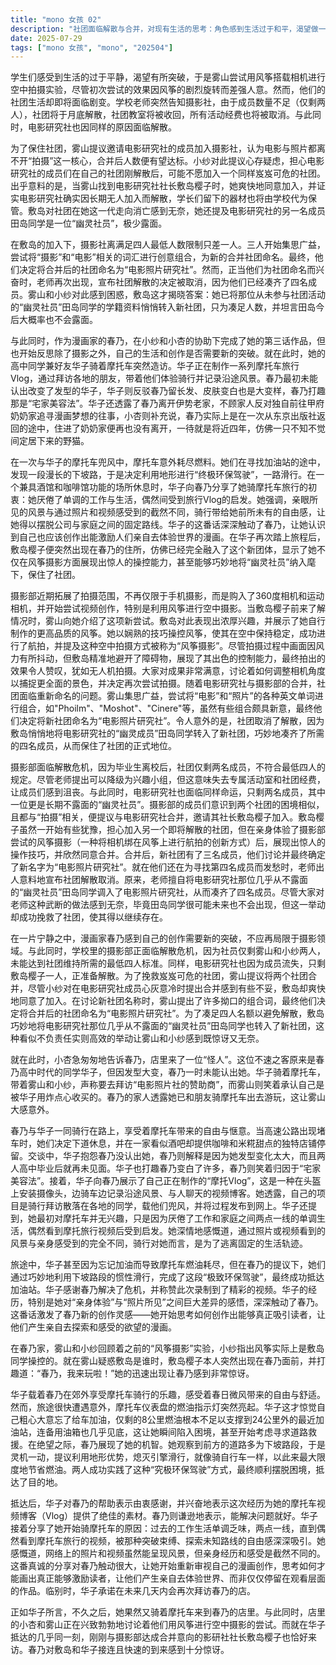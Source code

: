 ```yaml
---
title: "mono 女孩 02"
description: "社团面临解散与合并，对现有生活的思考：角色感到生活过于和平，渴望做一些不一样的事情。社团面临解散与合并，雾山自制无人机进行航拍实验：雾山尝试用风筝绑相机制作“无人机”进行航拍，尽管风筝在空中剧烈旋转，拍摄效果不佳。社团面临解散与合并，社团解散危机：老师告知摄影社因人数不足（仅剩两人）将于月底解散，社团教室将被收回，经费也将取消。同时，电影研究社（影研社）也因同样原因面临解散。社团面临解散与合并，寻求合并可能：雾山提议邀请影研社的社员加入摄影社，认为电影和照片都涉及“拍摄”，且合并后人数有望达标。小纱对此提议有所顾虑，担心对方可能不愿加入一个即将消失的社团。社团面临解散与合并，敷岛樱子加入摄影社：影研社社长敷岛樱子爽快地同意加入摄影社，并确认影研社因无人加入而解散，学长留下的器材将由学校保管。她对社团在自己这代消失感到无奈。她提及影研社另一位社员田岛同学是幽灵社员，极少出现。风筝摄影的尝试与突破，摄影部与敷岛的交流：敷岛向摄影部成员了解日常活动，雾山介绍他们最近开始用360度相机和运动相机拍摄视频，并正在尝试风筝航拍。风筝摄影的尝试与突破，敷岛展示精湛技术：敷岛展示了自己制作的质量更好的风筝，并以出色的操控能力成功放飞，让风筝保持稳定进行航拍。她还提到这种方式叫“风筝摄影”。风筝摄影的尝试与突破，航拍效果与未来展望：敷岛成功避开障碍物，显示出高超的操控技术。虽然拍摄画面仍有抖动，但效果出色，大家讨论调整相机角度以获得更好的全景画面，并决定再次尝试。风筝摄影的尝试与突破，新社团名称的诞生：大家讨论新社团的名称，雾山尝试将“电影”和“照片”的不同英文词汇组合，最终决定新社团名为“电影照片研究社”。社团危机的化解，社团解散取消：老师宣布取消社团解散，让大家感到惊讶。老师解释她已将影研社的幽灵社员田岛同学“转移”到新的电影照片研究社，从而凑齐了四名成员，满足了社团保留的最低人数要求。大家对老师的擅自操作感到无奈，但社团得以保留。春乃与华子的重逢，春乃的漫画家生活：漫画家春乃在家里工作，感叹是时候在摄影之外寻求一些新的发展。小杏着急告诉春乃，店里来了“怪人”。春乃与华子的重逢，高中同学华子登场：来者是春乃的高中同学华子，但因发型变化，春乃最初未能认出她。华子骑着摩托车，带着雾山和小纱前往“电影照片社的赞助商”处。春乃与华子的重逢，华子的摩托Vlog：春乃的家人透露春乃与朋友骑摩托出去玩了。春乃和华子在高速路上因堵车下道休息，并在一家看似酒馆实则有咖啡和米糀甜点的地方聊天。华子向春乃介绍她正在制作“摩托Vlog”，记录骑行拜访同学并带他们兜风的过程，将视频发布到网上。春乃与华子的重逢，华子骑行经历的分享：华子透露自己之前对摩托车没有兴趣，只是厌倦了工作和家两点一线的生活，偶然看到摩托旅行视频后受到启发。她感叹通过照片和亲眼所见的风景感受截然不同，骑行是为了逃离固定路线。春乃受华子的话启发，思考创作能让人亲自去看看的漫画。意外的摩托困境与化解，摩托车燃油耗尽：华子在骑行过程中发现摩托车仪表盘灯亮起，意识到自己忘记加油，且油量不足以支撑到最近的加油站，备用油箱也几乎耗尽。意外的摩托困境与化解，春乃的机智提议：在绝望之际，春乃提出可以利用下坡路段熄火滑行，节省燃油。两人成功实践了这种“究极环保驾驶”，最终到达目的地。意外的摩托困境与化解，友谊与启示：华子感谢春乃的帮助，称拍到了很棒的视频。两人互相感谢，华子表示会再来玩。春乃继续思考如何创作出能吸引读者亲自体验的漫画。意外的摩托困境与化解，意外的相遇：小杏和雾山在讨论风筝摄影时，敷岛樱子出现在春乃的店里，华子也骑摩托车突然到达，春乃对敷岛和华子的快速到来感到惊讶。"
date: 2025-07-29
tags: ["mono 女孩", "mono", "202504"]
---
```


学生们感受到生活的过于平静，渴望有所突破，于是雾山尝试用风筝搭载相机进行空中拍摄实验，尽管初次尝试的效果因风筝的剧烈旋转而差强人意。然而，他们的社团生活却即将面临剧变。学校老师突然告知摄影社，由于成员数量不足（仅剩两人），社团将于月底解散，社团教室将被收回，所有活动经费也将被取消。与此同时，电影研究社也因同样的原因面临解散。

为了保住社团，雾山提议邀请电影研究社的成员加入摄影社，认为电影与照片都离不开“拍摄”这一核心，合并后人数便有望达标。小纱对此提议心存疑虑，担心电影研究社的成员们在自己的社团刚解散后，可能不愿加入一个同样岌岌可危的社团。出乎意料的是，当雾山找到电影研究社社长敷岛樱子时，她爽快地同意加入，并证实电影研究社确实因长期无人加入而解散，学长们留下的器材也将由学校代为保管。敷岛对社团在她这一代走向消亡感到无奈，她还提及电影研究社的另一名成员田岛同学是一位“幽灵社员”，极少露面。

在敷岛的加入下，摄影社离满足四人最低人数限制只差一人。三人开始集思广益，尝试将“摄影”和“电影”相关的词汇进行创意组合，为新的合并社团命名。最终，他们决定将合并后的社团命名为“电影照片研究社”。然而，正当他们为社团命名而兴奋时，老师再次出现，宣布社团解散的决定被取消，因为他们已经凑齐了四名成员。雾山和小纱对此感到困惑，敷岛这才揭晓答案：她已将那位从未参与社团活动的“幽灵社员”田岛同学的学籍资料悄悄转入新社团，只为凑足人数，并坦言田岛今后大概率也不会露面。

与此同时，作为漫画家的春乃，在小纱和小杏的协助下完成了她的第三话作品，但也开始反思除了摄影之外，自己的生活和创作是否需要新的突破。就在此时，她的高中同学兼好友华子骑着摩托车突然造访。华子正在制作一系列摩托车旅行Vlog，通过拜访各地的朋友，带着他们体验骑行并记录沿途风景。春乃最初未能认出改变了发型的华子，华子则反驳春乃留长发、皮肤变白也是大变样，春乃打趣那是“宅家美容法”。华子还透露了春乃离开伊势老家，不顾家人反对独自前往甲府奶奶家追寻漫画梦想的往事，小杏则补充说，春乃实际上是在一次从东京出版社返回的途中，住进了奶奶家便再也没有离开，一待就是将近四年，仿佛一只不知不觉间定居下来的野猫。

在一次与华子的摩托车兜风中，摩托车意外耗尽燃料。她们在寻找加油站的途中，发现一段漫长的下坡路，于是决定利用地形进行“终极环保驾驶”，一路滑行。在一个兼具酒馆和咖啡馆功能的场所休息时，华子向春乃分享了她骑摩托车旅行的初衷：她厌倦了单调的工作与生活，偶然间受到旅行Vlog的启发。她强调，亲眼所见的风景与通过照片和视频感受到的截然不同，骑行带给她前所未有的自由感，让她得以摆脱公司与家庭之间的固定路线。华子的这番话深深触动了春乃，让她认识到自己也应该创作出能激励人们亲自去体验世界的漫画。在华子再次踏上旅程后，敷岛樱子便突然出现在春乃的住所，仿佛已经完全融入了这个新团体，显示了她不仅在风筝摄影方面展现出惊人的操控能力，甚至能够巧妙地将“幽灵社员”纳入麾下，保住了社团。

摄影部近期拓展了拍摄范围，不再仅限于手机摄影，而是购入了360度相机和运动相机，并开始尝试视频创作，特别是利用风筝进行空中摄影。当敷岛樱子前来了解情况时，雾山向她介绍了这项新尝试。敷岛对此表现出浓厚兴趣，并展示了她自行制作的更高品质的风筝。她以娴熟的技巧操控风筝，使其在空中保持稳定，成功进行了航拍，并提及这种空中拍摄方式被称为“风筝摄影”。尽管拍摄过程中画面因风力有所抖动，但敷岛精准地避开了障碍物，展现了其出色的控制能力，最终拍出的效果令人赞叹，犹如无人机拍摄。大家对成果非常满意，讨论着如何调整相机角度以捕捉更全面的景色，并决定再次尝试拍摄。随着电影研究社与摄影部的合并，社团面临重新命名的问题。雾山集思广益，尝试将“电影”和“照片”的各种英文单词进行组合，如"Phoilm"、"Moshot"、"Cinere"等，虽然有些组合颇具新意，最终他们决定将新社团命名为“电影照片研究社”。令人意外的是，社团取消了解散，因为敷岛悄悄地将电影研究社的“幽灵成员”田岛同学转入了新社团，巧妙地凑齐了所需的四名成员，从而保住了社团的正式地位。

摄影部面临解散危机，因为毕业生离校后，社团仅剩两名成员，不符合最低四人的规定。尽管老师提出可以降级为兴趣小组，但这意味失去专属活动室和社团经费，让成员们感到沮丧。与此同时，电影研究社也面临同样命运，只剩两名成员，其中一位更是长期不露面的“幽灵社员”。摄影部的成员们意识到两个社团的困境相似，且都与“拍摄”相关，便提议与电影研究社合并，邀请其社长敷岛樱子加入。敷岛樱子虽然一开始有些犹豫，担心加入另一个即将解散的社团，但在亲身体验了摄影部尝试的风筝摄影（一种将相机绑在风筝上进行航拍的创新方式）后，展现出惊人的操作技巧，并欣然同意合并。合并后，新社团有了三名成员，他们讨论并最终确定了新名字为“电影照片研究社”。就在他们还在为寻找第四名成员而发愁时，老师出人意料地宣布社团解散取消。原来，老师擅自将电影研究社那位几乎从不露面的“幽灵社员”田岛同学调入了电影照片研究社，从而凑齐了四名成员。尽管大家对老师这种武断的做法感到无奈，毕竟田岛同学很可能未来也不会出现，但这一举动却成功挽救了社团，使其得以继续存在。

在一片宁静之中，漫画家春乃感到自己的创作需要新的突破，不应再局限于摄影领域。与此同时，学校里的摄影部正面临解散危机，因为社员仅剩雾山和小纱两人，未能达到社团维持所需的最低四人标准。同样，电影研究社也因为成员流失，只剩敷岛樱子一人，正准备解散。为了挽救岌岌可危的社团，雾山提议将两个社团合并，尽管小纱对在电影研究社成员心灰意冷时提出合并感到有些不妥，敷岛却爽快地同意了加入。在讨论新社团名称时，雾山提出了许多拗口的组合词，最终他们决定将合并后的社团命名为“电影照片研究社”。为了凑足四人名额以避免解散，敷岛巧妙地将电影研究社那位几乎从不露面的“幽灵社员”田岛同学也转入了新社团，这种看似不负责任实则高效的举动让雾山和小纱感到既惊讶又无奈。

就在此时，小杏急匆匆地告诉春乃，店里来了一位“怪人”。这位不速之客原来是春乃高中时代的同学华子，但因发型大变，春乃一时未能认出她。华子骑着摩托车，带着雾山和小纱，声称要去拜访“电影照片社的赞助商”，而雾山则笑着承认自己是被华子用炸点心收买的。春乃的家人透露她已和朋友骑摩托车出去游玩，这让雾山大感意外。

春乃与华子一同骑行在路上，享受着摩托车带来的自由与惬意。当高速公路出现堵车时，她们决定下道休息，并在一家看似酒吧却提供咖啡和米糀甜点的独特店铺停留。交谈中，华子抱怨春乃没认出她，春乃则解释是因为她发型变化太大，而且两人高中毕业后就再未见面。华子也打趣春乃变白了许多，春乃则笑着归因于“宅家美容法”。接着，华子向春乃展示了自己正在制作的“摩托Vlog”，这是一种在头盔上安装摄像头，边骑车边记录沿途风景、与人聊天的视频博客。她透露，自己的项目是骑行拜访散落在各地的同学，载他们兜风，并将过程发布到网上。华子还提到，她最初对摩托车并无兴趣，只是因为厌倦了工作和家庭之间两点一线的单调生活，偶然看到摩托旅行视频后受到启发。她深情地感慨道，通过照片或视频看到的风景与亲身感受到的完全不同，骑行对她而言，是为了逃离固定的生活轨迹。

旅途中，华子甚至因为忘记加油而导致摩托车燃油耗尽，但在春乃的提议下，她们通过巧妙地利用下坡路段的惯性滑行，完成了这段“极致环保驾驶”，最终成功抵达加油站。华子感谢春乃解决了危机，并称赞此次录制到了精彩的视频。华子的经历，特别是她对“亲身体验”与“照片所见”之间巨大差异的感悟，深深触动了春乃。这番话激发了春乃新的创作灵感——她开始思考如何创作出能够真正吸引读者，让他们产生亲自去探索和感受的欲望的漫画。

在春乃家，雾山和小纱回顾着之前的“风筝摄影”实验，小纱指出风筝实际上是敷岛同学操控的。就在雾山疑惑敷岛是谁时，敷岛樱子本人突然出现在春乃面前，并打趣道：“春乃，我来玩啦！”她的迅速出现让春乃感到非常惊讶。

华子载着春乃在郊外享受摩托车骑行的乐趣，感受着春日微风带来的自由与舒适。然而，旅途很快遭遇意外，摩托车仪表盘的燃油指示灯突然亮起。华子这才惊觉自己粗心大意忘了给车加油，仅剩的8公里燃油根本不足以支撑到24公里外的最近加油站，连备用油箱也几乎见底，这让她瞬间陷入困境，甚至开始考虑寻求道路救援。在绝望之际，春乃展现了她的机智。她观察到前方的道路多为下坡路段，于是灵机一动，提议利用地形优势，熄灭引擎滑行，就像骑自行车一样，以此来最大限度地节省燃油。两人成功实践了这种“究极环保驾驶”方式，最终顺利摆脱困境，抵达了目的地。

抵达后，华子对春乃的帮助表示由衷感谢，并兴奋地表示这次经历为她的摩托车视频博客（Vlog）提供了绝佳的素材。春乃则谦逊地表示，能解决问题就好。华子接着分享了她开始骑摩托车的原因：过去的工作生活单调乏味，两点一线，直到偶然看到摩托车旅行的视频，被那种突破束缚、探索未知路线的自由感深深吸引。她感慨道，网络上的照片和视频虽然能呈现风景，但亲身经历和感受是截然不同的。这番真诚的分享对春乃触动很大，让她开始重新审视自己的漫画创作，思考如何才能画出真正能够激励读者，让他们产生亲自去体验世界、而非仅仅停留在观看层面的作品。临别时，华子承诺在未来几天内会再次拜访春乃的店。

正如华子所言，不久之后，她果然又骑着摩托车来到春乃的店里。与此同时，店里的小杏和雾山正在兴致勃勃地讨论着他们用风筝进行空中摄影的尝试。而就在华子抵达的几乎同一刻，刚刚与摄影部达成合并意向的影研社社长敷岛樱子也恰好来访。春乃对敷岛和华子接连且快速的到来感到十分惊讶。